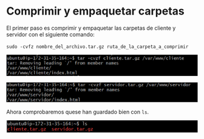 # Comprimir y empaquetar carpetas

El primer paso es comprimir y empaquetar las carpetas de cliente y servidor con el siguiente comando:

`sudo -cvfz nombre_del_archivo.tar.gz ruta_de_la_carpeta_a_comprimir`

![](awsImages6/aws-tar-cliente.png)

![](awsImages6/aws-tar-servidor.png)

Ahora comprobaremos quese han guardado bien con `ls`.

![](awsImages6/aws-tar-comprobar.png)
